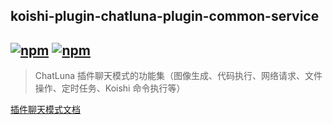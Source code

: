 ## koishi-plugin-chatluna-plugin-common-service

## [![npm](https://img.shields.io/npm/v/koishi-plugin-chatluna-plugin-common)](https://www.npmjs.com/package/koishi-plugin-chatluna-plugin-common) [![npm](https://img.shields.io/npm/dm/koishi-plugin-chatluna-plugin-common)](https://www.npmjs.com/package/koishi-plugin-chatluna-plugin-common)

> ChatLuna 插件聊天模式的功能集（图像生成、代码执行、网络请求、文件操作、定时任务、Koishi 命令执行等）

[插件聊天模式文档](https://chatluna.chat/ecosystem/plugin/common.html)

